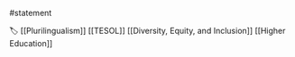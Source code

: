 #statement 

🏷 [[Plurilingualism]] [[TESOL]] [[Diversity, Equity, and Inclusion]] [[Higher Education]]